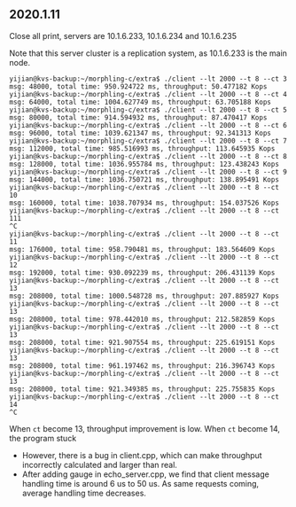## 2020.1.11
Close all print, servers are 10.1.6.233, 10.1.6.234 and 10.1.6.235

Note that this server cluster is a replication system, as 10.1.6.233 is the main node.
```
yijian@kvs-backup:~/morphling-c/extra$ ./client --lt 2000 --t 8 --ct 3
msg: 48000, total time: 950.924722 ms, throughput: 50.477182 Kops
yijian@kvs-backup:~/morphling-c/extra$ ./client --lt 2000 --t 8 --ct 4
msg: 64000, total time: 1004.627749 ms, throughput: 63.705188 Kops
yijian@kvs-backup:~/morphling-c/extra$ ./client --lt 2000 --t 8 --ct 5
msg: 80000, total time: 914.594932 ms, throughput: 87.470417 Kops
yijian@kvs-backup:~/morphling-c/extra$ ./client --lt 2000 --t 8 --ct 6
msg: 96000, total time: 1039.621347 ms, throughput: 92.341313 Kops
yijian@kvs-backup:~/morphling-c/extra$ ./client --lt 2000 --t 8 --ct 7
msg: 112000, total time: 985.516993 ms, throughput: 113.645935 Kops
yijian@kvs-backup:~/morphling-c/extra$ ./client --lt 2000 --t 8 --ct 8
msg: 128000, total time: 1036.955784 ms, throughput: 123.438243 Kops
yijian@kvs-backup:~/morphling-c/extra$ ./client --lt 2000 --t 8 --ct 9
msg: 144000, total time: 1036.750721 ms, throughput: 138.895491 Kops
yijian@kvs-backup:~/morphling-c/extra$ ./client --lt 2000 --t 8 --ct 10
msg: 160000, total time: 1038.707934 ms, throughput: 154.037526 Kops
yijian@kvs-backup:~/morphling-c/extra$ ./client --lt 2000 --t 8 --ct 111
^C
yijian@kvs-backup:~/morphling-c/extra$ ./client --lt 2000 --t 8 --ct 11
msg: 176000, total time: 958.790481 ms, throughput: 183.564609 Kops
yijian@kvs-backup:~/morphling-c/extra$ ./client --lt 2000 --t 8 --ct 12
msg: 192000, total time: 930.092239 ms, throughput: 206.431139 Kops
yijian@kvs-backup:~/morphling-c/extra$ ./client --lt 2000 --t 8 --ct 13
msg: 208000, total time: 1000.548728 ms, throughput: 207.885927 Kops
yijian@kvs-backup:~/morphling-c/extra$ ./client --lt 2000 --t 8 --ct 13
msg: 208000, total time: 978.442010 ms, throughput: 212.582859 Kops
yijian@kvs-backup:~/morphling-c/extra$ ./client --lt 2000 --t 8 --ct 13
msg: 208000, total time: 921.907554 ms, throughput: 225.619151 Kops
yijian@kvs-backup:~/morphling-c/extra$ ./client --lt 2000 --t 8 --ct 13
msg: 208000, total time: 961.197462 ms, throughput: 216.396743 Kops
yijian@kvs-backup:~/morphling-c/extra$ ./client --lt 2000 --t 8 --ct 13
msg: 208000, total time: 921.349385 ms, throughput: 225.755835 Kops
yijian@kvs-backup:~/morphling-c/extra$ ./client --lt 2000 --t 8 --ct 14
^C
```

When `ct` become 13, throughput improvement is low.
When `ct` become 14, the program stuck

* However, there is a bug in client.cpp, which can make throughput incorrectly calculated and larger than real.
* After adding gauge in echo_server.cpp, we find that client message handling time is around 6 us to 50 us. As same requests coming, average handling time decreases.